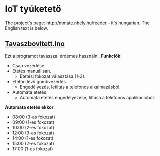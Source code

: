 # IoT tyúketető
The project's page: http://mmate.nhely.hu/feeder - it's hungarian.
The English text is below.

## [Tavaszbovitett.ino](https://github.com/MMate2007/IoT-chicken-feeder/blob/main/tavaszbovitett.ino)
Ezt a programot tavasszal érdemes használni.
**Funkciók**:
- Csap vezérlése.
- Etetés manuálisan.
  - Etetési fokozat választása (1-3).
- Etetőn lévő gombvezérlés.
  - Engedélyezés, letiltás a telefonos alkalmazásból.
- Automata etetés.
  - Automata etetés engedélyezése, tiltása a telefonos applikációból.

**Automata etetés ekkor**:
- 08:00 (3-as fokozat)
- 09:00 (1-es fokozat)
- 10:00 (2-es fokozat)
- 12:00 (3-as fokozat)
- 14:00 (1-es fokozat)
- 15:00 (2-es fokozat)
- 17:00 (1-es fokozat)
